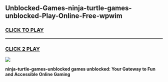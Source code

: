 
## Unblocked-Games-ninja-turtle-games-unblocked-Play-Online-Free-wpwim
<h3>
<a href="https://premium76.site?title=ninja-turtle-games-unblocked&ref=26A">CLICK TO PLAY</a></h3>
<hr>

<h3>
<a href="https://premium76.site?title=ninja-turtle-games-unblocked&ref=26A">CLICK 2 PLAY</a>
  
</h3>

<a href="https://premium76.site?title=ninja-turtle-games-unblocked&ref=26A"><img src="https://clearcache.store/games.png"></a>


**ninja-turtle-games-unblocked games unblocked: Your Gateway to Fun and Accessible Online Gaming**
